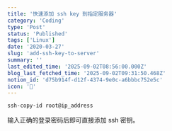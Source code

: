 ```yaml
---
title: '快速添加 ssh key 到指定服务器'
category: 'Coding'
type: 'Post'
status: 'Published'
tags: ['Linux']
date: '2020-03-27'
slug: 'add-ssh-key-to-server'
summary: ''
last_edited_time: '2025-09-02T08:56:00.000Z'
blog_last_fetched_time: '2025-09-02T09:31:50.468Z'
notion_id: 'd75b914f-d12f-4374-9e0c-a6bbbc752e5c'
icon: '🚐'
---
```


```bash
ssh-copy-id root@ip_address
```

输入正确的登录密码后即可直接添加 ssh 密钥。

